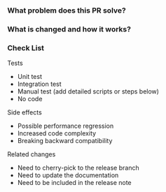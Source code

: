 <!--
Thank you for contributing to Nano! Please read the [CONTRIBUTING](https://github.com/ouyangzhongmin/nano/blob/master/CONTRIBUTING.md) document **BEFORE** filing this PR.
-->

### What problem does this PR solve? <!--add issue link with summary if exists-->


### What is changed and how it works?


### Check List <!--REMOVE the items that are not applicable-->

Tests <!-- At least one of them must be included. -->

 - Unit test
 - Integration test
 - Manual test (add detailed scripts or steps below)
 - No code

Side effects

 - Possible performance regression
 - Increased code complexity
 - Breaking backward compatibility

Related changes

 - Need to cherry-pick to the release branch
 - Need to update the documentation
 - Need to be included in the release note